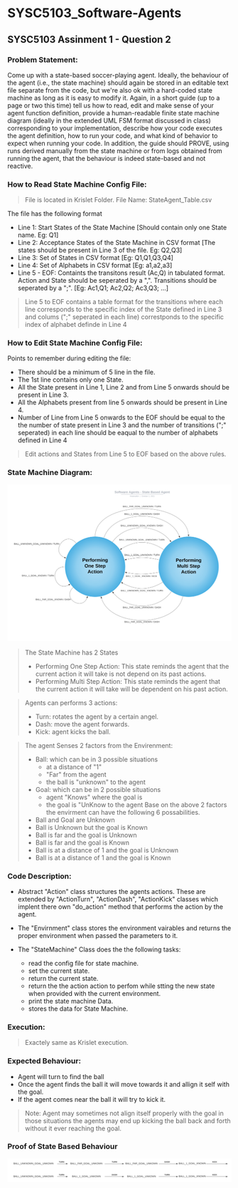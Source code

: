# SYSC5103_Software-Agents
## SYSC5103 Assinment 1 - Question 2

### Problem Statement:
Come up with a state-based soccer-playing agent. Ideally, the behaviour of the agent (i.e., the state machine) should again be stored in an editable text file separate from the code, but we're also ok with a hard-coded state machine as long as it is easy to modify it. Again, in a short guide (up to a page or two this time) tell us how to read, edit and make sense of your agent function definition, provide a human-readable finite state machine diagram (ideally in the extended UML FSM format discussed in class) corresponding to your implementation, describe how your code executes the agent definition, how to run your code, and what kind of behavior to expect when running your code. In addition, the guide should PROVE, using runs derived manually from the state machine or from logs obtained from running the agent, that the behaviour is indeed state-based and not reactive.  

### How to Read State Machine Config File:
> File is located in Krislet Folder. 
> File Name: StateAgent_Table.csv

The file has the following format
* Line 1: Start States of the State Machine [Should contain only one State name. Eg: Q1]
* Line 2: Acceptance States of the State Machine in CSV format [The states should be present in Line 3 of the file. Eg: Q2,Q3]
* Line 3: Set of States in CSV format [Eg: Q1,Q1,Q3,Q4]
* Line 4: Set of Alphabets in CSV format [Eg: a1,a2,a3]
* Line 5 - EOF: Containts the transitons result (Ac,Q) in tabulated format. Action and State should be seperated by a ",". Transitions should be seperated by a ";". [Eg: Ac1,Q1; Ac2,Q2; Ac3,Q3; ...]
> Line 5 to EOF contains a table format for the transitions where each line corresponds to the specific index of the State defined in Line 3 and colums (";" seperated in each line) correstponds to the specific index of alphabet definde in Line 4

### How to Edit State Machine Config File:
Points to remember during editing the file:
* There should be a minimum of 5 line in the file.
* The 1st line contains only one State.
* All the State present in Line 1, Line 2 and from Line 5 onwards should be present in Line 3.
* All the Alphabets present from line 5 onwards should be present in Line 4.
* Number of Line from Line 5 onwards to the EOF should be equal to the the number of state present in Line 3 and the number of transitions (";" seperated) in each line should be eaqual to the number of alphabets defined in Line 4
> Edit actions and States from Line 5 to EOF based on the above rules.

### State Machine Diagram:
![State Machine](https://raw.githubusercontent.com/AbdulMutakabbir/SYSC5103_Software-Agents/assignment_1_q2/assets/Software_Agents%20-%20State_Based_Agents.svg)

> The State Machine has 2 States
> * Performing One Step Action: This state reminds the agent that the current action it will take is not depend on its past actions.
> * Performing Multi Step Action: This state reminds the agent that the current action it will take will be dependent on his past action.

> Agents can performs 3 actions:
> * Turn: rotates the agent by a certain angel.
> * Dash: move the agent forwards.
> * Kick: agent kicks the ball.

> The agent Senses 2 factors from the Envirenment:
> * Ball: which can be in 3 possible situations
>   * at a distance of "1" 
>   * "Far" from the agent
>   * the ball is "unknown" to the agent
> * Goal: which can be in 2 possible situations
>   * agent "Knows" where the goal is
>   * the goal is "UnKnow to the agent
> Base on the above 2 factors the envirment can have the following 6 possabilities.
> * Ball and Goal are Unknown
> * Ball is Unknown but the goal is Known
> * Ball is far and the goal is Unknown
> * Ball is far and the goal is Known 
> * Ball is at a distance of 1 and the goal is Unknown
> * Ball is at a distance of 1 and the goal is Known

### Code Description:
* Abstract "Action" class structures the agents actions. These are extended by "ActionTurn", "ActionDash", "ActionKick" classes which implent there own "do_action" method that performs the action by the agent.

* The "Envirnment" class stores the environment vairables and returns the proper environment when passed the parameters to it.

* The "StateMachine" Class does the the following tasks:
    * read the config file for state machine.
    * set the current state.
    * return the current state.
    * return the the action action to perfom while stting the new state when provided with the current environment.
    * print the state machine Data.
    * stores the data for State Machine.

### Execution:
> Exactely same as Krislet execution.

### Expected Behaviour:
* Agent will turn to find the ball
* Once the agent finds the ball it will move towards it and allign it self with the goal.
* If the agent comes near the ball it will try to kick it.

> Note: Agent may sometimes not align itself properly with the goal in those situations the agents may end up kicking the ball back and forth without it ever reaching the goal.

### Proof of State Based Behaviour
![State Based Agent Runs](https://raw.githubusercontent.com/AbdulMutakabbir/SYSC5103_Software-Agents/assignment_1_q2/assets/State-Based%20Agent%20Runs.svg)
